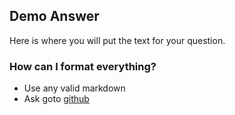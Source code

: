 ## Demo Answer

Here is where you will put the text for your question.

### How can I format everything?

* Use any valid markdown
* Ask goto [github](http://github.com)

